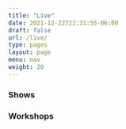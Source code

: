 ```yaml
---
title: "Live"
date: 2021-12-22T22:31:55-06:00
draft: false
url: /live/
type: pages
layout: page
menu: nav
weight: 20
---
```


### Shows

### Workshops